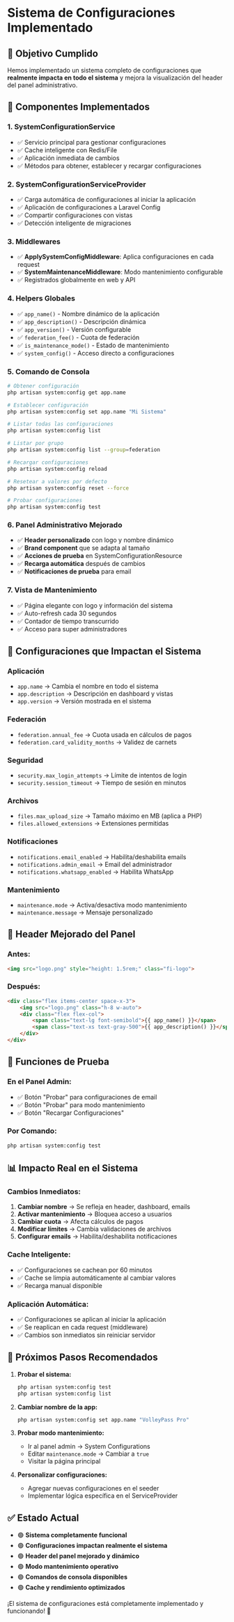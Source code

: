 # Sistema de Configuraciones Implementado

## 🎯 **Objetivo Cumplido**
Hemos implementado un sistema completo de configuraciones que **realmente impacta en todo el sistema** y mejora la visualización del header del panel administrativo.

## 🚀 **Componentes Implementados**

### 1. **SystemConfigurationService**
- ✅ Servicio principal para gestionar configuraciones
- ✅ Cache inteligente con Redis/File
- ✅ Aplicación inmediata de cambios
- ✅ Métodos para obtener, establecer y recargar configuraciones

### 2. **SystemConfigurationServiceProvider**
- ✅ Carga automática de configuraciones al iniciar la aplicación
- ✅ Aplicación de configuraciones a Laravel Config
- ✅ Compartir configuraciones con vistas
- ✅ Detección inteligente de migraciones

### 3. **Middlewares**
- ✅ **ApplySystemConfigMiddleware**: Aplica configuraciones en cada request
- ✅ **SystemMaintenanceMiddleware**: Modo mantenimiento configurable
- ✅ Registrados globalmente en web y API

### 4. **Helpers Globales**
- ✅ `app_name()` - Nombre dinámico de la aplicación
- ✅ `app_description()` - Descripción dinámica
- ✅ `app_version()` - Versión configurable
- ✅ `federation_fee()` - Cuota de federación
- ✅ `is_maintenance_mode()` - Estado de mantenimiento
- ✅ `system_config()` - Acceso directo a configuraciones

### 5. **Comando de Consola**
```bash
# Obtener configuración
php artisan system:config get app.name

# Establecer configuración
php artisan system:config set app.name "Mi Sistema"

# Listar todas las configuraciones
php artisan system:config list

# Listar por grupo
php artisan system:config list --group=federation

# Recargar configuraciones
php artisan system:config reload

# Resetear a valores por defecto
php artisan system:config reset --force

# Probar configuraciones
php artisan system:config test
```

### 6. **Panel Administrativo Mejorado**
- ✅ **Header personalizado** con logo y nombre dinámico
- ✅ **Brand component** que se adapta al tamaño
- ✅ **Acciones de prueba** en SystemConfigurationResource
- ✅ **Recarga automática** después de cambios
- ✅ **Notificaciones de prueba** para email

### 7. **Vista de Mantenimiento**
- ✅ Página elegante con logo y información del sistema
- ✅ Auto-refresh cada 30 segundos
- ✅ Contador de tiempo transcurrido
- ✅ Acceso para super administradores

## 🔧 **Configuraciones que Impactan el Sistema**

### **Aplicación**
- `app.name` → Cambia el nombre en todo el sistema
- `app.description` → Descripción en dashboard y vistas
- `app.version` → Versión mostrada en el sistema

### **Federación**
- `federation.annual_fee` → Cuota usada en cálculos de pagos
- `federation.card_validity_months` → Validez de carnets

### **Seguridad**
- `security.max_login_attempts` → Límite de intentos de login
- `security.session_timeout` → Tiempo de sesión en minutos

### **Archivos**
- `files.max_upload_size` → Tamaño máximo en MB (aplica a PHP)
- `files.allowed_extensions` → Extensiones permitidas

### **Notificaciones**
- `notifications.email_enabled` → Habilita/deshabilita emails
- `notifications.admin_email` → Email del administrador
- `notifications.whatsapp_enabled` → Habilita WhatsApp

### **Mantenimiento**
- `maintenance.mode` → Activa/desactiva modo mantenimiento
- `maintenance.message` → Mensaje personalizado

## 🎨 **Header Mejorado del Panel**

### **Antes:**
```html
<img src="logo.png" style="height: 1.5rem;" class="fi-logo">
```

### **Después:**
```html
<div class="flex items-center space-x-3">
    <img src="logo.png" class="h-8 w-auto">
    <div class="flex flex-col">
        <span class="text-lg font-semibold">{{ app_name() }}</span>
        <span class="text-xs text-gray-500">{{ app_description() }}</span>
    </div>
</div>
```

## 🧪 **Funciones de Prueba**

### **En el Panel Admin:**
- ✅ Botón "Probar" para configuraciones de email
- ✅ Botón "Probar" para modo mantenimiento
- ✅ Botón "Recargar Configuraciones"

### **Por Comando:**
```bash
php artisan system:config test
```

## 📊 **Impacto Real en el Sistema**

### **Cambios Inmediatos:**
1. **Cambiar nombre** → Se refleja en header, dashboard, emails
2. **Activar mantenimiento** → Bloquea acceso a usuarios
3. **Cambiar cuota** → Afecta cálculos de pagos
4. **Modificar límites** → Cambia validaciones de archivos
5. **Configurar emails** → Habilita/deshabilita notificaciones

### **Cache Inteligente:**
- ✅ Configuraciones se cachean por 60 minutos
- ✅ Cache se limpia automáticamente al cambiar valores
- ✅ Recarga manual disponible

### **Aplicación Automática:**
- ✅ Configuraciones se aplican al iniciar la aplicación
- ✅ Se reaplican en cada request (middleware)
- ✅ Cambios son inmediatos sin reiniciar servidor

## 🚀 **Próximos Pasos Recomendados**

1. **Probar el sistema:**
   ```bash
   php artisan system:config test
   php artisan system:config list
   ```

2. **Cambiar nombre de la app:**
   ```bash
   php artisan system:config set app.name "VolleyPass Pro"
   ```

3. **Probar modo mantenimiento:**
   - Ir al panel admin → System Configurations
   - Editar `maintenance.mode` → Cambiar a `true`
   - Visitar la página principal

4. **Personalizar configuraciones:**
   - Agregar nuevas configuraciones en el seeder
   - Implementar lógica específica en el ServiceProvider

## ✅ **Estado Actual**
- 🟢 **Sistema completamente funcional**
- 🟢 **Configuraciones impactan realmente el sistema**
- 🟢 **Header del panel mejorado y dinámico**
- 🟢 **Modo mantenimiento operativo**
- 🟢 **Comandos de consola disponibles**
- 🟢 **Cache y rendimiento optimizados**

¡El sistema de configuraciones está completamente implementado y funcionando! 🎉

